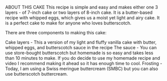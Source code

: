 ABOUT THIS CAKE
This recipe is simple and easy and makes either one 3 layers - of 7-inch cake or two layers of 8-inch cake. It is a butter-based recipe with whipped eggs, which gives us a moist yet light and airy cake. It is a perfect cake to make for anyone who loves butterscotch.

There are three components to making this cake:

Cake layers - This a version of my light and fluffy vanilla cake with butter, whipped eggs, and butterscotch sauce in the recipe
The sauce - You can use store-bought butterscotch but homemade is so easy and takes less than 10 minutes to make. If you do decide to use my homemade recipe and video I recommend making it ahead so it has enough time to cool.
Frosting - Today, I am using a Swiss meringue buttercream (SMBC) but you can also use butterscotch buttercream.
